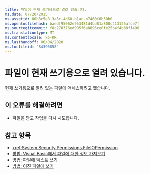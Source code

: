 ```yaml
---
title: 파일이 현재 쓰기용으로 열려 있습니다.
ms.date: 07/20/2015
ms.assetid: 80b3c5e8-3a5c-4d60-b1ac-b7460f0b30b0
ms.openlocfilehash: baedf95062e953481d4bd81a800c413125afce7f
ms.sourcegitcommit: f8c270376ed905f6a8896ce0fe25b4f4b38ff498
ms.translationtype: MT
ms.contentlocale: ko-KR
ms.lasthandoff: 06/04/2020
ms.locfileid: "84396858"
---
```

# <a name="the-file-is-currently-open-for-writing"></a>파일이 현재 쓰기용으로 열려 있습니다.
현재 쓰기용으로 열려 있는 파일에 액세스하려고 했습니다.  
  
## <a name="to-correct-this-error"></a>이 오류를 해결하려면  
  
- 파일을 닫고 작업을 다시 시도합니다.  
  
## <a name="see-also"></a>참고 항목

- <xref:System.Security.Permissions.FileIOPermission>
- [방법: Visual Basic에서 파일에 대한 정보 가져오기](https://docs.microsoft.com/previous-versions/visualstudio/visual-studio-2010/abtzf6f7(v=vs.100))
- [방법: 파일에 텍스트 쓰기](../developing-apps/programming/drives-directories-files/how-to-write-text-to-files.md)
- [방법: 이진 파일에 쓰기](../developing-apps/programming/drives-directories-files/how-to-write-to-binary-files.md)
